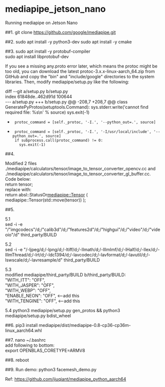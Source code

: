 # mediapipe_jetson_nano
Running mediapipe on Jetson Nano

##1.
git clone https://github.com/google/mediapipe.git

##2.
sudo apt install -y python3-dev
sudo apt install -y cmake


##3.
sudo apt install -y protobuf-compiler  
sudo apt install libprotobuf-dev  

If you see a missing any.proto error later, which means the protoc might be too old, you can download the latest protoc-3.x.x-linux-aarch_64.zip from GitHub and copy the "bin" and "include/google" directories to the system libraries. Then, modify mediapipe/setup.py like the following:  

diff --git a/setup.py b/setup.py  
index 61848de..462d91d 100644  
--- a/setup.py
+++ b/setup.py
@@ -208,7 +208,7 @@ class GeneratePyProtos(setuptools.Command):
         sys.stderr.write('cannot find required file: %s\n' % source)
         sys.exit(-1)

-      protoc_command = [self._protoc, '-I.', '--python_out=.', source]  
+      protoc_command = [self._protoc, '-I.', '-I/usr/local/include', '--python_out=.', source]  
       if subprocess.call(protoc_command) != 0:
         sys.exit(-1)

##4.  


Modified 2 files 
./mediapipe/calculators/tensor/image_to_tensor_converter_opencv.cc and ./mediapipe/calculators/tensor/image_to_tensor_converter_gl_buffer.cc. Code below:  
          return tensor;  
replace with:  
          return absl::StatusOr<mediapipe::Tensor> ( mediapipe::Tensor(std::move(tensor)) );  


##5.  

5.1   
sed -i -e "/\"imgcodecs\"/d;/\"calib3d\"/d;/\"features2d\"/d;/\"highgui\"/d;/\"video\"/d;/\"videoio\"/d" third_party/BUILD  

5.2  
sed -i -e "/-ljpeg/d;/-lpng/d;/-ltiff/d;/-lImath/d;/-lIlmImf/d;/-lHalf/d;/-lIex/d;/-lIlmThread/d;/-lrt/d;/-ldc1394/d;/-lavcodec/d;/-lavformat/d;/-lavutil/d;/-lswscale/d;/-lavresample/d" third_party/BUILD  

5.3  
modified mediapipe/third_party/BUILD b/third_party/BUILD:    
   "WITH_ITT": "OFF",   
   "WITH_JASPER": "OFF",    
   "WITH_WEBP": "OFF",    
   "ENABLE_NEON": "OFF",  <--add this      
   "WITH_TENGINE": "OFF",  <--add this    

5.4
python3 mediapipe/setup.py gen_protos && python3 mediapipe/setup.py bdist_wheel  


##6. pip3 install mediapipe/dist/mediapipe-0.8-cp36-cp36m-linux_aarch64.whl

##7. 
nano ~/.bashrc  
add following to bottom:  
export OPENBLAS_CORETYPE=ARMV8

##8. reboot

##9. Run demo:
python3 facemesh_demo.py



Ref: https://github.com/jiuqiant/mediapipe_python_aarch64
